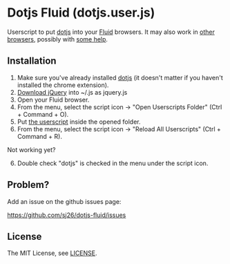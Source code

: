 # Dotjs Fluid (dotjs.user.js)

Userscript to put [dotjs][dotjs] into your [Fluid][fluid] browsers. It may also work in [other][opera] [browsers][ie], possibly with [some help][trixie].

## Installation

 1. Make sure you've already installed [dotjs][dotjs] (it doesn't matter if you haven't installed the chrome extension).
 2. [Download jQuery][jquery] into ~/.js as jquery.js
 3. Open your Fluid browser.
 4. From the menu, select the script icon -> "Open Userscripts Folder" (Ctrl + Command + O).
 5. Put [the userscript][dotjs.user.js] inside the opened folder.
 6. From the menu, select the script icon -> "Reload All Userscripts" (Ctrl + Command + R).

Not working yet?

 6. Double check "dotjs" is checked in the menu under the script icon.

## Problem?

Add an issue on the github issues page:

  https://github.com/sj26/dotjs-fluid/issues

## License

The MIT License, see [LICENSE][license].

[dotjs]: https://github.com/defunkt/dotjs
[dotjs.user.js]: https://github.com/sj26/dotjs-fluid/raw/master/dotjs.user.js
[fluid]: http://fluidapp.com
[jquery]: http://code.jquery.com/jquery.js
[license]: https://github.com/sj26/dotjs-fluid/raw/master/LICENSE
[opera]: http://opera.com
[ie]: http://microsoft.com/windows/ie
[trixie]: http://bhelpuri.net/trixie
